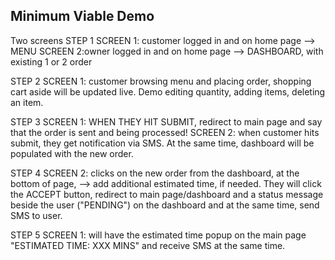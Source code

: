 ## Minimum Viable Demo

Two screens
STEP 1
SCREEN 1: customer logged in and on home page --> MENU
SCREEN 2:owner logged in and on home page --> DASHBOARD, with existing 1 or 2 order

STEP 2
SCREEN 1: customer browsing menu and placing order, shopping cart aside will be updated live. Demo editing quantity, adding items, deleting an item.

STEP 3
SCREEN 1: WHEN THEY HIT SUBMIT, redirect to main page and say that the order is sent and being processed!
SCREEN 2: when customer hits submit, they get notification via SMS. At the same time, dashboard will be populated with the new order.

STEP 4
SCREEN 2: clicks on the new order from the dashboard, at the bottom of page, --> add additional estimated time, if needed. They will click the ACCEPT button, redirect to main page/dashboard and a status message beside the user ("PENDING") on the dashboard and at the same time, send SMS to user.

STEP 5
SCREEN 1: will have the estimated time popup on the main page "ESTIMATED TIME:   XXX MINS" and receive SMS at the same time. 

